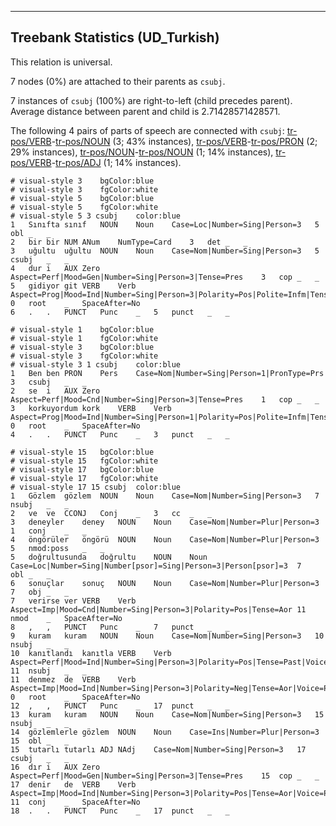 

--------------------------------------------------------------------------------

## Treebank Statistics (UD_Turkish)

This relation is universal.

7 nodes (0%) are attached to their parents as `csubj`.

7 instances of `csubj` (100%) are right-to-left (child precedes parent).
Average distance between parent and child is 2.71428571428571.

The following 4 pairs of parts of speech are connected with `csubj`: [tr-pos/VERB]()-[tr-pos/NOUN]() (3; 43% instances), [tr-pos/VERB]()-[tr-pos/PRON]() (2; 29% instances), [tr-pos/NOUN]()-[tr-pos/NOUN]() (1; 14% instances), [tr-pos/VERB]()-[tr-pos/ADJ]() (1; 14% instances).


~~~ conllu
# visual-style 3	bgColor:blue
# visual-style 3	fgColor:white
# visual-style 5	bgColor:blue
# visual-style 5	fgColor:white
# visual-style 5 3 csubj	color:blue
1	Sınıfta	sınıf	NOUN	Noun	Case=Loc|Number=Sing|Person=3	5	obl	_	_
2	bir	bir	NUM	ANum	NumType=Card	3	det	_	_
3	uğultu	uğultu	NOUN	Noun	Case=Nom|Number=Sing|Person=3	5	csubj	_	_
4	dur	i	AUX	Zero	Aspect=Perf|Mood=Gen|Number=Sing|Person=3|Tense=Pres	3	cop	_	_
5	gidiyor	git	VERB	Verb	Aspect=Prog|Mood=Ind|Number=Sing|Person=3|Polarity=Pos|Polite=Infm|Tense=Pres	0	root	_	SpaceAfter=No
6	.	.	PUNCT	Punc	_	5	punct	_	_

~~~


~~~ conllu
# visual-style 1	bgColor:blue
# visual-style 1	fgColor:white
# visual-style 3	bgColor:blue
# visual-style 3	fgColor:white
# visual-style 3 1 csubj	color:blue
1	Ben	ben	PRON	Pers	Case=Nom|Number=Sing|Person=1|PronType=Prs	3	csubj	_	_
2	se	i	AUX	Zero	Aspect=Perf|Mood=Cnd|Number=Sing|Person=3|Tense=Pres	1	cop	_	_
3	korkuyordum	kork	VERB	Verb	Aspect=Prog|Mood=Ind|Number=Sing|Person=1|Polarity=Pos|Polite=Infm|Tense=Past	0	root	_	SpaceAfter=No
4	.	.	PUNCT	Punc	_	3	punct	_	_

~~~


~~~ conllu
# visual-style 15	bgColor:blue
# visual-style 15	fgColor:white
# visual-style 17	bgColor:blue
# visual-style 17	fgColor:white
# visual-style 17 15 csubj	color:blue
1	Gözlem	gözlem	NOUN	Noun	Case=Nom|Number=Sing|Person=3	7	nsubj	_	_
2	ve	ve	CCONJ	Conj	_	3	cc	_	_
3	deneyler	deney	NOUN	Noun	Case=Nom|Number=Plur|Person=3	1	conj	_	_
4	öngörüler	öngörü	NOUN	Noun	Case=Nom|Number=Plur|Person=3	5	nmod:poss	_	_
5	doğrultusunda	doğrultu	NOUN	Noun	Case=Loc|Number=Sing|Number[psor]=Sing|Person=3|Person[psor]=3	7	obl	_	_
6	sonuçlar	sonuç	NOUN	Noun	Case=Nom|Number=Plur|Person=3	7	obj	_	_
7	verirse	ver	VERB	Verb	Aspect=Imp|Mood=Cnd|Number=Sing|Person=3|Polarity=Pos|Tense=Aor	11	nmod	_	SpaceAfter=No
8	,	,	PUNCT	Punc	_	7	punct	_	_
9	kuram	kuram	NOUN	Noun	Case=Nom|Number=Sing|Person=3	10	nsubj	_	_
10	kanıtlandı	kanıtla	VERB	Verb	Aspect=Perf|Mood=Ind|Number=Sing|Person=3|Polarity=Pos|Tense=Past|Voice=Pass	11	nsubj	_	_
11	denmez	de	VERB	Verb	Aspect=Imp|Mood=Ind|Number=Sing|Person=3|Polarity=Neg|Tense=Aor|Voice=Pass	0	root	_	SpaceAfter=No
12	,	,	PUNCT	Punc	_	17	punct	_	_
13	kuram	kuram	NOUN	Noun	Case=Nom|Number=Sing|Person=3	15	nsubj	_	_
14	gözlemlerle	gözlem	NOUN	Noun	Case=Ins|Number=Plur|Person=3	15	obl	_	_
15	tutarlı	tutarlı	ADJ	NAdj	Case=Nom|Number=Sing|Person=3	17	csubj	_	_
16	dır	i	AUX	Zero	Aspect=Perf|Mood=Gen|Number=Sing|Person=3|Tense=Pres	15	cop	_	_
17	denir	de	VERB	Verb	Aspect=Imp|Mood=Ind|Number=Sing|Person=3|Polarity=Pos|Tense=Aor|Voice=Pass	11	conj	_	SpaceAfter=No
18	.	.	PUNCT	Punc	_	17	punct	_	_

~~~


